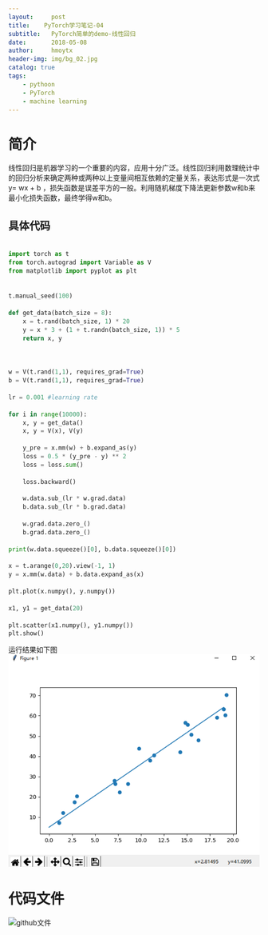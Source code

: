 ```yaml
---
layout:     post
title:    PyTorch学习笔记-04
subtitle:   PyTorch简单的demo-线性回归
date:       2018-05-08
author:     hmoytx
header-img: img/bg_02.jpg
catalog: true
tags:
    - pythoon
    - PyTorch 
    - machine learning
---
```


# 简介
线性回归是机器学习的一个重要的内容，应用十分广泛。线性回归利用数理统计中的回归分析来确定两种或两种以上变量间相互依赖的定量关系，表达形式是一次式y= wx + b ，损失函数是误差平方的一般。利用随机梯度下降法更新参数w和b来最小化损失函数，最终学得w和b。

## 具体代码
```python

import torch as t
from torch.autograd import Variable as V
from matplotlib import pyplot as plt


t.manual_seed(100)

def get_data(batch_size = 8):
    x = t.rand(batch_size, 1) * 20
    y = x * 3 + (1 + t.randn(batch_size, 1)) * 5
    return x, y



w = V(t.rand(1,1), requires_grad=True)
b = V(t.rand(1,1), requires_grad=True)

lr = 0.001 #learning rate

for i in range(10000):
    x, y = get_data()
    x, y = V(x), V(y)

    y_pre = x.mm(w) + b.expand_as(y)
    loss = 0.5 * (y_pre - y) ** 2
    loss = loss.sum()

    loss.backward()

    w.data.sub_(lr * w.grad.data)
    b.data.sub_(lr * b.grad.data)

    w.grad.data.zero_()
    b.grad.data.zero_()

print(w.data.squeeze()[0], b.data.squeeze()[0])

x = t.arange(0,20).view(-1, 1)
y = x.mm(w.data) + b.data.expand_as(x)

plt.plot(x.numpy(), y.numpy())

x1, y1 = get_data(20)

plt.scatter(x1.numpy(), y1.numpy())
plt.show()
```

运行结果如下图
![result](/img/res_logic.png)


# 代码文件
![github文件](https://github.com/hmoytx/logic_demo)